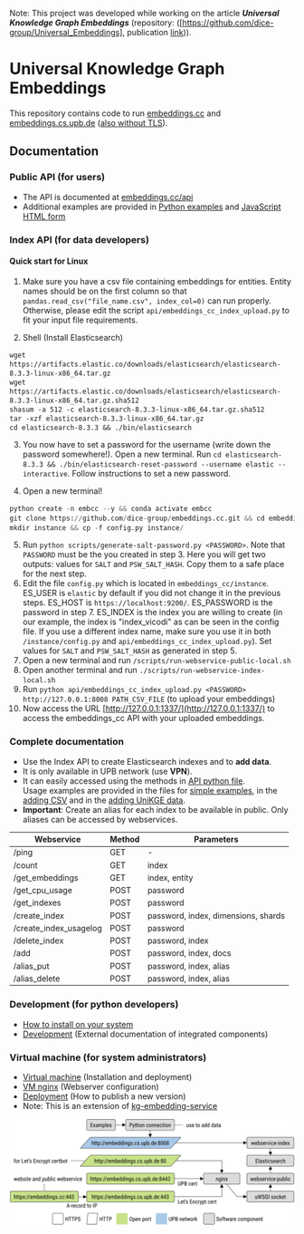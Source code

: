 Note: This project was developed while working on the article ***Universal Knowledge Graph Embeddings*** (repository: ([https://github.com/dice-group/Universal_Embeddings], publication [link](https://dl.acm.org/doi/10.1145/3589335.3651978))).

# Universal Knowledge Graph Embeddings

This repository contains code to run [embeddings.cc](https://embeddings.cc/) and [embeddings.cs.upb.de](https://embeddings.cs.upb.de:8443/) ([also without TLS](http://embeddings.cs.uni-paderborn.de/)).


## Documentation


### Public API (for users)

- The API is documented at [embeddings.cc/api](https://embeddings.cc/api)
- Additional examples are provided in [Python examples](api/embeddings_cc_public_examples.py) and [JavaScript HTML form](api/embeddings_cc_public.htm)


### Index API (for data developers)

#### Quick start for Linux
1. Make sure you have a csv file containing embeddings for entities. Entity names should be on the first column so that `pandas.read_csv("file_name.csv", index_col=0)` can run properly. Otherwise, please edit the script `api/embeddings_cc_index_upload.py` to fit your input file requirements.

2. Shell (Install Elasticsearch)
```shell
wget https://artifacts.elastic.co/downloads/elasticsearch/elasticsearch-8.3.3-linux-x86_64.tar.gz
wget https://artifacts.elastic.co/downloads/elasticsearch/elasticsearch-8.3.3-linux-x86_64.tar.gz.sha512
shasum -a 512 -c elasticsearch-8.3.3-linux-x86_64.tar.gz.sha512 
tar -xzf elasticsearch-8.3.3-linux-x86_64.tar.gz
cd elasticsearch-8.3.3 && ./bin/elasticsearch
```
3. You now have to set a password for the username (write down the password somewhere!). Open a new terminal. Run `cd elasticsearch-8.3.3 && ./bin/elasticsearch-reset-password --username elastic --interactive`. Follow instructions to set a new password.

4. Open a new terminal!
```python
python create -n embcc --y && conda activate embcc
git clone https://github.com/dice-group/embeddings.cc.git && cd embeddings.cc && pip install -r requirements.txt
mkdir instance && cp -f config.py instance/
```
5. Run `python scripts/generate-salt-password.py <PASSWORD>`. Note that `PASSWORD` must be the you created in step 3. Here you will get two outputs: values for `SALT` and `PSW_SALT_HASH`. Copy them to a safe place for the next step.
6. Edit the file `config.py` which is located in `embeddings_cc/instance`. ES_USER is `elastic` by default if you did not change it in the previous steps. ES_HOST is `https://localhost:9200/`. ES_PASSWORD is the password in step 7. ES_INDEX is the index you are willing to create (in our example, the index is "index_vicodi" as can be seen in the config file. If you use a different index name, make sure you use it in both `/instance/config.py` and `api/embeddings_cc_index_upload.py`). Set values for `SALT` and `PSW_SALT_HASH` as generated in step 5.
7. Open a new terminal and run `/scripts/run-webservice-public-local.sh`
8. Open another terminal and run `./scripts/run-webservice-index-local.sh`
9. Run `python api/embeddings_cc_index_upload.py <PASSWORD>  http://127.0.0.1:8008 PATH_CSV_FILE` (to upload your embeddings)
10. Now access the URL [http://127.0.0.1:1337/](http://127.0.0.1:1337/) to access the embeddings_cc API with your uploaded embeddings.

### Complete documentation
- Use the Index API to create Elasticsearch indexes and to **add data**.
- It is only available in UPB network (use **VPN**).
- It can easily accessed using the methods in [API python file](api/embeddings_cc_index.py).  
  Usage examples are provided in the files for [simple examples](api/embeddings_cc_index_examples.py),
  in the [adding CSV](api/embeddings_cc_index_csv.py) and
  in the [adding UniKGE data](api/embeddings_cc_index_unikge.py).
- **Important**: Create an alias for each index to be available in public. Only aliases can be accessed by webservices.

| Webservice             | Method | Parameters                          |
|------------------------|--------|-------------------------------------|
| /ping                  | GET    | -                                   |
| /count                 | GET    | index                               |
| /get_embeddings        | GET    | index, entity                       |
| /get_cpu_usage         | POST   | password                            |
| /get_indexes           | POST   | password                            |
| /create_index          | POST   | password, index, dimensions, shards |
| /create_index_usagelog | POST   | password                            |
| /delete_index          | POST   | password, index                     |
| /add                   | POST   | password, index, docs               |
| /alias_put             | POST   | password, index, alias              |
| /alias_delete          | POST   | password, index, alias              |


### Development (for python developers)

- [How to install on your system](docs/local.md)
- [Development](docs/development.md) (External documentation of integrated components)


### Virtual machine (for system administrators)

- [Virtual machine](docs/vm.md) (Installation and deployment)
- [VM nginx](docs/vm-nginx-certbot.md) (Webserver configuration)
- [Deployment](docs/deployment.md) (How to publish a new version)
- Note: This is an extension of [kg-embedding-service](https://github.com/dice-group/kg-embedding-service)

![components](docs/images/components.svg "components")
